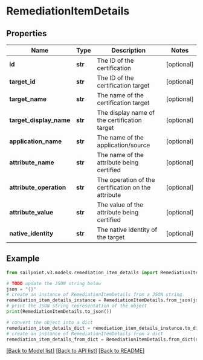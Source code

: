 # RemediationItemDetails


## Properties

Name | Type | Description | Notes
------------ | ------------- | ------------- | -------------
**id** | **str** | The ID of the certification | [optional] 
**target_id** | **str** | The ID of the certification target | [optional] 
**target_name** | **str** | The name of the certification target | [optional] 
**target_display_name** | **str** | The display name of the certification target | [optional] 
**application_name** | **str** | The name of the application/source | [optional] 
**attribute_name** | **str** | The name of the attribute being certified | [optional] 
**attribute_operation** | **str** | The operation of the certification on the attribute | [optional] 
**attribute_value** | **str** | The value of the attribute being certified | [optional] 
**native_identity** | **str** | The native identity of the target | [optional] 

## Example

```python
from sailpoint.v3.models.remediation_item_details import RemediationItemDetails

# TODO update the JSON string below
json = "{}"
# create an instance of RemediationItemDetails from a JSON string
remediation_item_details_instance = RemediationItemDetails.from_json(json)
# print the JSON string representation of the object
print(RemediationItemDetails.to_json())

# convert the object into a dict
remediation_item_details_dict = remediation_item_details_instance.to_dict()
# create an instance of RemediationItemDetails from a dict
remediation_item_details_from_dict = RemediationItemDetails.from_dict(remediation_item_details_dict)
```
[[Back to Model list]](../README.md#documentation-for-models) [[Back to API list]](../README.md#documentation-for-api-endpoints) [[Back to README]](../README.md)


